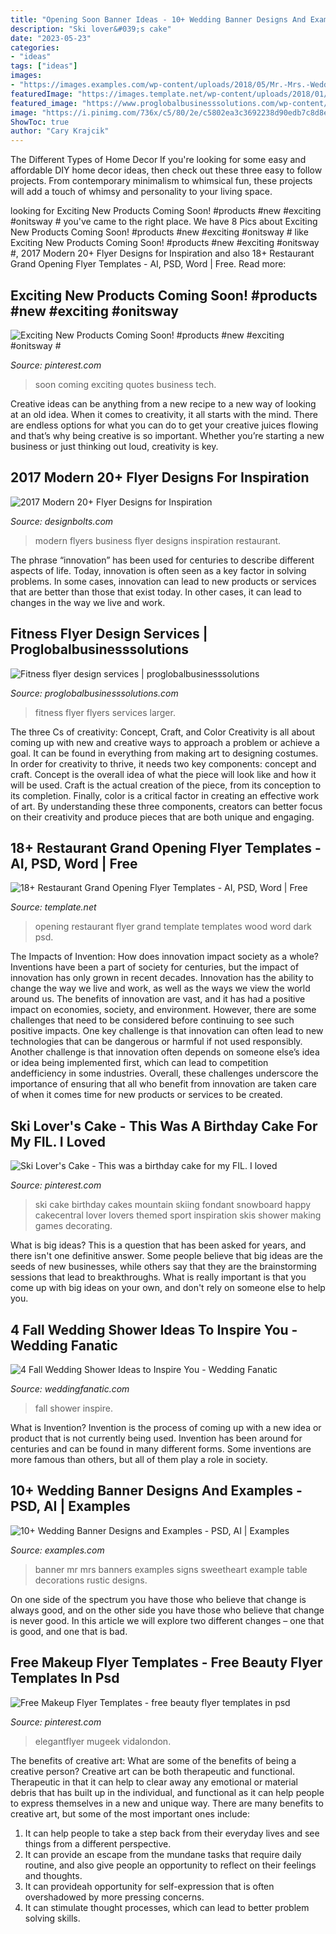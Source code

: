 ```yaml
---
title: "Opening Soon Banner Ideas - 10+ Wedding Banner Designs And Examples"
description: "Ski lover&#039;s cake"
date: "2023-05-23"
categories:
- "ideas"
tags: ["ideas"]
images:
- "https://images.examples.com/wp-content/uploads/2018/05/Mr.-Mrs.-Wedding-Banner-Example.jpg"
featuredImage: "https://images.template.net/wp-content/uploads/2018/01/Dark-Wood-Restaurant-Grand-Opening-Flyer-Template.png"
featured_image: "https://www.proglobalbusinesssolutions.com/wp-content/uploads/2016/09/Fitness-Flyer-1.jpg"
image: "https://i.pinimg.com/736x/c5/80/2e/c5802ea3c3692238d90edb7c8d8e845d.jpg"
ShowToc: true
author: "Cary Krajcik"
---
```



The Different Types of Home Decor
If you're looking for some easy and affordable DIY home decor ideas, then check out these three easy to follow projects. From contemporary minimalism to whimsical fun, these projects will add a touch of whimsy and personality to your living space.

	

		
looking for Exciting New Products Coming Soon! #products #new #exciting #onitsway # you've came to the right place. We have 8 Pics about Exciting New Products Coming Soon! #products #new #exciting #onitsway # like Exciting New Products Coming Soon! #products #new #exciting #onitsway #, 2017 Modern 20+ Flyer Designs for Inspiration and also 18+ Restaurant Grand Opening Flyer Templates - AI, PSD, Word | Free. Read more:
		
    
## Exciting New Products Coming Soon! #products #new #exciting #onitsway #

<img loading=lazy src="https://i.pinimg.com/736x/c5/80/2e/c5802ea3c3692238d90edb7c8d8e845d.jpg" onerror="this.onerror=null;this.src='https://tse3.mm.bing.net/th?id=OIP.rg_dE8HiSUNjMwZHNHz_8AHaHa&amp;pid=15.1';" alt="Exciting New Products Coming Soon! #products #new #exciting #onitsway #">

_Source: pinterest.com_

>soon coming exciting quotes business tech. 

	

Creative ideas can be anything from a new recipe to a new way of looking at an old idea. When it comes to creativity, it all starts with the mind. There are endless options for what you can do to get your creative juices flowing and that’s why being creative is so important. Whether you’re starting a new business or just thinking out loud, creativity is key.

    
## 2017 Modern 20+ Flyer Designs For Inspiration

<img loading=lazy src="http://www.designbolts.com/wp-content/uploads/2017/02/Modern-Business-Flyers-2017-2.jpg" onerror="this.onerror=null;this.src='https://tse4.mm.bing.net/th?id=OIP.jd9AQTvWNWjbF4ZunyjqzwHaKO&amp;pid=15.1';" alt="2017 Modern 20+ Flyer Designs for Inspiration">

_Source: designbolts.com_

>modern flyers business flyer designs inspiration restaurant. 

	

The phrase “innovation” has been used for centuries to describe different aspects of life. Today, innovation is often seen as a key factor in solving problems. In some cases, innovation can lead to new products or services that are better than those that exist today. In other cases, it can lead to changes in the way we live and work.

    
## Fitness Flyer Design Services | Proglobalbusinesssolutions

<img loading=lazy src="https://www.proglobalbusinesssolutions.com/wp-content/uploads/2016/09/Fitness-Flyer-1.jpg" onerror="this.onerror=null;this.src='https://tse3.mm.bing.net/th?id=OIP.tZKjoVtVTA-j8XzOuaechgHaKZ&amp;pid=15.1';" alt="Fitness flyer design services | proglobalbusinesssolutions">

_Source: proglobalbusinesssolutions.com_

>fitness flyer flyers services larger. 

	

The three Cs of creativity: Concept, Craft, and Color
Creativity is all about coming up with new and creative ways to approach a problem or achieve a goal. It can be found in everything from making art to designing costumes. In order for creativity to thrive, it needs two key components: concept and craft. Concept is the overall idea of what the piece will look like and how it will be used. Craft is the actual creation of the piece, from its conception to its completion. Finally, color is a critical factor in creating an effective work of art. By understanding these three components, creators can better focus on their creativity and produce pieces that are both unique and engaging.

    
## 18+ Restaurant Grand Opening Flyer Templates - AI, PSD, Word | Free

<img loading=lazy src="https://images.template.net/wp-content/uploads/2018/01/Dark-Wood-Restaurant-Grand-Opening-Flyer-Template.png" onerror="this.onerror=null;this.src='https://tse1.mm.bing.net/th?id=OIP.kaj5rcTSeacE-EnOImeZSgHaK2&amp;pid=15.1';" alt="18+ Restaurant Grand Opening Flyer Templates - AI, PSD, Word | Free">

_Source: template.net_

>opening restaurant flyer grand template templates wood word dark psd. 

	

The Impacts of Invention: How does innovation impact society as a whole?
Inventions have been a part of society for centuries, but the impact of innovation has only grown in recent decades. Innovation has the ability to change the way we live and work, as well as the ways we view the world around us. The benefits of innovation are vast, and it has had a positive impact on economies, society, and environment. However, there are some challenges that need to be considered before continuing to see such positive impacts. One key challenge is that innovation can often lead to new technologies that can be dangerous or harmful if not used responsibly. Another challenge is that innovation often depends on someone else’s idea or idea being implemented first, which can lead to competition andefficiency in some industries. Overall, these challenges underscore the importance of ensuring that all who benefit from innovation are taken care of when it comes time for new products or services to be created.

    
## Ski Lover&#039;s Cake - This Was A Birthday Cake For My FIL. I Loved

<img loading=lazy src="https://i.pinimg.com/originals/16/e7/ad/16e7ad0294c89c55e539305538b82829.jpg" onerror="this.onerror=null;this.src='https://tse1.mm.bing.net/th?id=OIP.xiHBySAW7DMQ34Lj-oBbrAHaLH&amp;pid=15.1';" alt="Ski Lover&#039;s Cake - This was a birthday cake for my FIL. I loved">

_Source: pinterest.com_

>ski cake birthday cakes mountain skiing fondant snowboard happy cakecentral lover lovers themed sport inspiration skis shower making games decorating. 

	

What is big ideas?
This is a question that has been asked for years, and there isn't one definitive answer. Some people believe that big ideas are the seeds of new businesses, while others say that they are the brainstorming sessions that lead to breakthroughs. What is really important is that you come up with big ideas on your own, and don't rely on someone else to help you.

    
## 4 Fall Wedding Shower Ideas To Inspire You - Wedding Fanatic

<img loading=lazy src="http://www.weddingfanatic.com/wp-content/uploads/pws/2013/10/3eb0ae6623370a76b380ecba1b655ca8.jpg" onerror="this.onerror=null;this.src='https://tse3.mm.bing.net/th?id=OIP.jCHi12ouQFxlhpxF5Qi8wwHaKY&amp;pid=15.1';" alt="4 Fall Wedding Shower Ideas to Inspire You - Wedding Fanatic">

_Source: weddingfanatic.com_

>fall shower inspire. 

	

What is Invention?
Invention is the process of coming up with a new idea or product that is not currently being used. Invention has been around for centuries and can be found in many different forms. Some inventions are more famous than others, but all of them play a role in society.

    
## 10+ Wedding Banner Designs And Examples - PSD, AI | Examples

<img loading=lazy src="https://images.examples.com/wp-content/uploads/2018/05/Mr.-Mrs.-Wedding-Banner-Example.jpg" onerror="this.onerror=null;this.src='https://tse2.mm.bing.net/th?id=OIP.wiBiFojigf_2uHR59pxyHQHaE7&amp;pid=15.1';" alt="10+ Wedding Banner Designs and Examples - PSD, AI | Examples">

_Source: examples.com_

>banner mr mrs banners examples signs sweetheart example table decorations rustic designs. 

	

On one side of the spectrum you have those who believe that change is always good, and on the other side you have those who believe that change is never good. In this article we will explore two different changes – one that is good, and one that is bad.

    
## Free Makeup Flyer Templates - Free Beauty Flyer Templates In Psd

<img loading=lazy src="https://i.pinimg.com/736x/59/2f/16/592f166b137611990d7d6d018354247c.jpg" onerror="this.onerror=null;this.src='https://tse1.mm.bing.net/th?id=OIP.YHUxg5RCh3coUVOA-ML8swAAAA&amp;pid=15.1';" alt="Free Makeup Flyer Templates - free beauty flyer templates in psd">

_Source: pinterest.com_

>elegantflyer mugeek vidalondon. 

	

The benefits of creative art: What are some of the benefits of being a creative person?
Creative art can be both therapeutic and functional. Therapeutic in that it can help to clear away any emotional or material debris that has built up in the individual, and functional as it can help people to express themselves in a new and unique way. There are many benefits to creative art, but some of the most important ones include: 
1. It can help people to take a step back from their everyday lives and see things from a different perspective.
2. It can provide an escape from the mundane tasks that require daily routine, and also give people an opportunity to reflect on their feelings and thoughts. 
3. It can provideah opportunity for self-expression that is often overshadowed by more pressing concerns. 
4. It can stimulate thought processes, which can lead to better problem solving skills.

